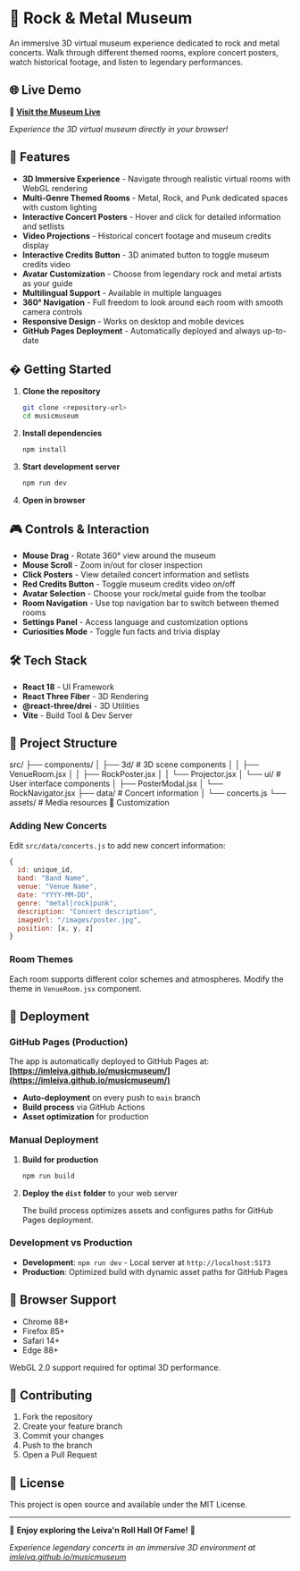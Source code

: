 # 🎸 Rock & Metal Museum

An immersive 3D virtual museum experience dedicated to rock and metal concerts. Walk through different themed rooms, explore concert posters, watch historical footage, and listen to legendary performances.

## 🌐 Live Demo

**🚀 [Visit the Museum Live](https://imleiva.github.io/musicmuseum/)**

_Experience the 3D virtual museum directly in your browser!_

<!-- Last deployment attempt: 2025-10-25 -->

## 🌟 Features

- **3D Immersive Experience** - Navigate through realistic virtual rooms with WebGL rendering
- **Multi-Genre Themed Rooms** - Metal, Rock, and Punk dedicated spaces with custom lighting
- **Interactive Concert Posters** - Hover and click for detailed information and setlists
- **Video Projections** - Historical concert footage and museum credits display
- **Interactive Credits Button** - 3D animated button to toggle museum credits video
- **Avatar Customization** - Choose from legendary rock and metal artists as your guide
- **Multilingual Support** - Available in multiple languages
- **360° Navigation** - Full freedom to look around each room with smooth camera controls
- **Responsive Design** - Works on desktop and mobile devices
- **GitHub Pages Deployment** - Automatically deployed and always up-to-date

## � Getting Started

1. **Clone the repository**

   ```bash
   git clone <repository-url>
   cd musicmuseum
   ```

2. **Install dependencies**

   ```bash
   npm install
   ```

3. **Start development server**

   ```bash
   npm run dev
   ```

4. **Open in browser**

[](http://localhost:5173)

## 🎮 Controls & Interaction

- **Mouse Drag** - Rotate 360° view around the museum
- **Mouse Scroll** - Zoom in/out for closer inspection
- **Click Posters** - View detailed concert information and setlists
- **Red Credits Button** - Toggle museum credits video on/off
- **Avatar Selection** - Choose your rock/metal guide from the toolbar
- **Room Navigation** - Use top navigation bar to switch between themed rooms
- **Settings Panel** - Access language and customization options
- **Curiosities Mode** - Toggle fun facts and trivia display

## 🛠️ Tech Stack

- **React 18** - UI Framework
- **React Three Fiber** - 3D Rendering
- **@react-three/drei** - 3D Utilities
- **Vite** - Build Tool & Dev Server

## 📁 Project Structure

src/
├── components/
│ ├── 3d/ # 3D scene components
│ │ ├── VenueRoom.jsx
│ │ ├── RockPoster.jsx
│ │ └── Projector.jsx
│ └── ui/ # User interface components
│ ├── PosterModal.jsx
│ └── RockNavigator.jsx
├── data/ # Concert information
│ └── concerts.js
└── assets/ # Media resources
🎨 Customization

### Adding New Concerts

Edit `src/data/concerts.js` to add new concert information:

```javascript
{
  id: unique_id,
  band: "Band Name",
  venue: "Venue Name",
  date: "YYYY-MM-DD",
  genre: "metal|rock|punk",
  description: "Concert description",
  imageUrl: "/images/poster.jpg",
  position: [x, y, z]
}
```

### Room Themes

Each room supports different color schemes and atmospheres. Modify the theme in `VenueRoom.jsx` component.

## 🚀 Deployment

### GitHub Pages (Production)

The app is automatically deployed to GitHub Pages at: **[https://imleiva.github.io/musicmuseum/](https://imleiva.github.io/musicmuseum/)**

- **Auto-deployment** on every push to `main` branch
- **Build process** via GitHub Actions
- **Asset optimization** for production

### Manual Deployment

1. **Build for production**

   ```bash
   npm run build
   ```

2. **Deploy the `dist` folder** to your web server

   The build process optimizes assets and configures paths for GitHub Pages deployment.

### Development vs Production

- **Development**: `npm run dev` - Local server at `http://localhost:5173`
- **Production**: Optimized build with dynamic asset paths for GitHub Pages

## 📱 Browser Support

- Chrome 88+
- Firefox 85+
- Safari 14+
- Edge 88+

WebGL 2.0 support required for optimal 3D performance.

## 🤝 Contributing

1. Fork the repository
2. Create your feature branch
3. Commit your changes
4. Push to the branch
5. Open a Pull Request

## 📝 License

This project is open source and available under the MIT License.

---

🎸 **Enjoy exploring the Leiva'n Roll Hall Of Fame!** 🤘

_Experience legendary concerts in an immersive 3D environment at [imleiva.github.io/musicmuseum](https://imleiva.github.io/musicmuseum/)_
